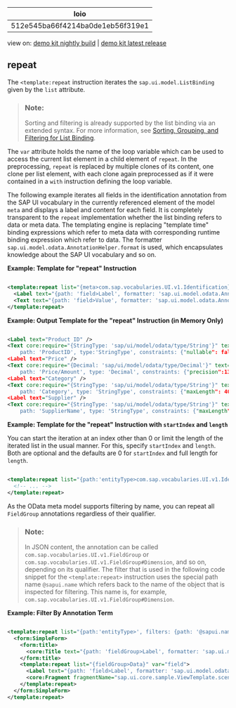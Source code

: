 <!-- loio512e545ba66f4214ba0de1eb56f319e1 -->

| loio |
| -----|
| 512e545ba66f4214ba0de1eb56f319e1 |

<div id="loio">

view on: [demo kit nightly build](https://sdk.openui5.org/nightly/#/topic/512e545ba66f4214ba0de1eb56f319e1) | [demo kit latest release](https://sdk.openui5.org/topic/512e545ba66f4214ba0de1eb56f319e1)</div>

## repeat

The `<template:repeat` instruction iterates the `sap.ui.model.ListBinding` given by the `list` attribute.

> ### Note:  
> Sorting and filtering is already supported by the list binding via an extended syntax. For more information, see [Sorting, Grouping, and Filtering for List Binding](Sorting_Grouping_and_Filtering_for_List_Binding_ec79a5d.md).

The `var` attribute holds the name of the loop variable which can be used to access the current list element in a child element of `repeat`. In the preprocessing, `repeat` is replaced by multiple clones of its content, one clone per list element, with each clone again preprocessed as if it were contained in a `with` instruction defining the loop variable.

The following example iterates all fields in the identification annotation from the SAP UI vocabulary in the currently referenced element of the model `meta` and displays a label and content for each field. It is completely transparent to the `repeat` implementation whether the list binding refers to data or meta data. The templating engine is replacing "template time" binding expressions which refer to meta data with corresponding runtime binding expression which refer to data. The formatter `sap.ui.model.odata.AnnotationHelper.format` is used, which encapsulates knowledge about the SAP UI vocabulary and so on.

**Example: Template for "repeat" Instruction**

```xml

<template:repeat list="{meta>com.sap.vocabularies.UI.v1.Identification}" var="field">
  <Label text="{path: 'field>Label', formatter: 'sap.ui.model.odata.AnnotationHelper.format'}" />
  <Text text="{path: 'field>Value', formatter: 'sap.ui.model.odata.AnnotationHelper.format'}" />
</template:repeat>
```

**Example: Output Template for the "repeat" Instruction \(in Memory Only\)**

```xml

<Label text="Product ID" />
<Text core:require="{StringType: 'sap/ui/model/odata/type/String'}" text="{
    path: 'ProductID', type:'StringType', constraints: {"nullable": false, "maxLength": 10}}" />
<Label text="Price" />
<Text core:require="{Decimal: 'sap/ui/model/odata/type/Decimal'}" text="{
    path: 'Price/Amount', type: 'Decimal', constraints: {"precision":13, "scale":3}}" />
<Label text="Category" />
<Text core:require="{StringType: 'sap/ui/model/odata/type/String'}" text="{
    path: 'Category', type: 'StringType', constraints: {"maxLength": 40}}" />
<Label text="Supplier" />
<Text core:require="{StringType: 'sap/ui/model/odata/type/String'}" text="{
    path: 'SupplierName', type: 'StringType', constraints: {"maxLength": 80}}" />
```

**Example: Template for the "repeat" Instruction with `startIndex` and `length`**

You can start the iteration at an index other than 0 or limit the length of the iterated list in the usual manner. For this, specify `startIndex` and `length`. Both are optional and the defaults are 0 for `startIndex` and full length for `length`.

```xml

<template:repeat list="{path:'entityType>com.sap.vocabularies.UI.v1.Identification',startIndex:1,length:3}" var="field">
  <!-- ... -->
</template:repeat>
```

As the OData meta model supports filtering by name, you can repeat all `FieldGroup` annotations regardless of their qualifier.

> ### Note:  
> In JSON content, the annotation can be called `com.sap.vocabularies.UI.v1.FieldGroup` or `com.sap.vocabularies.UI.v1.FieldGroup#Dimension`, and so on, depending on its qualifier. The filter that is used in the following code snippet for the `<template:repeat>` instruction uses the special path name `@sapui.name` which refers back to the name of the object that is inspected for filtering. This name is, for example, `com.sap.vocabularies.UI.v1.FieldGroup#Dimension`.

**Example: Filter By Annotation Term**

```xml

<template:repeat list="{path:'entityType>', filters: {path: '@sapui.name', operator: 'StartsWith', value1: 'com.sap.vocabularies.UI.v1.FieldGroup'}}" var="fieldGroup">
  <form:SimpleForm>
    <form:title>
      <core:Title text="{path: 'fieldGroup>Label', formatter: 'sap.ui.model.odata.AnnotationHelper.format'}"/>
    </form:title>
    <template:repeat list="{fieldGroup>Data}" var="field">
      <Label text="{path: 'field>Label', formatter: 'sap.ui.model.odata.AnnotationHelper.format'}"/>
      <core:Fragment fragmentName="sap.ui.core.sample.ViewTemplate.scenario.Field" type="XML"/>
    </template:repeat>
  </form:SimpleForm>
</template:repeat>
```


